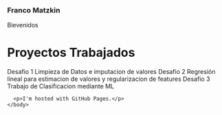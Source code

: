### Franco Matzkin 
  <html>
    <head> Bievenidos
    </head>
    <body>
      <h1>Proyectos Trabajados</h1>
      Desafio 1
        Limpieza de Datos e imputacion de valores 
      Desafio 2
        Regresión lineal para estimacion de valores y regularizacion de features
      Desafio 3
        Trabajo de Clasificacion mediante ML 
      
      <p>I'm hosted with GitHub Pages.</p>
    </body>
  </html>
